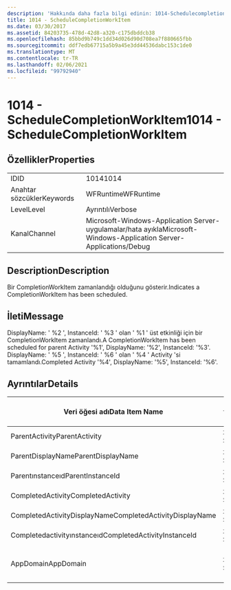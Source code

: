```yaml
---
description: 'Hakkında daha fazla bilgi edinin: 1014-Schedulecompletionworkıtem'
title: 1014 - ScheduleCompletionWorkItem
ms.date: 03/30/2017
ms.assetid: 84203735-478d-42d8-a320-c175dbddcb38
ms.openlocfilehash: 85bbd9b749c1dd34d026d90d708ea7f880665fbb
ms.sourcegitcommit: ddf7edb67715a5b9a45e3dd44536dabc153c1de0
ms.translationtype: MT
ms.contentlocale: tr-TR
ms.lasthandoff: 02/06/2021
ms.locfileid: "99792940"
---
```

# <a name="1014---schedulecompletionworkitem"></a><span data-ttu-id="55a61-103">1014 - ScheduleCompletionWorkItem</span><span class="sxs-lookup"><span data-stu-id="55a61-103">1014 - ScheduleCompletionWorkItem</span></span>

## <a name="properties"></a><span data-ttu-id="55a61-104">Özellikler</span><span class="sxs-lookup"><span data-stu-id="55a61-104">Properties</span></span>  
  
|||  
|-|-|  
|<span data-ttu-id="55a61-105">ID</span><span class="sxs-lookup"><span data-stu-id="55a61-105">ID</span></span>|<span data-ttu-id="55a61-106">1014</span><span class="sxs-lookup"><span data-stu-id="55a61-106">1014</span></span>|  
|<span data-ttu-id="55a61-107">Anahtar sözcükler</span><span class="sxs-lookup"><span data-stu-id="55a61-107">Keywords</span></span>|<span data-ttu-id="55a61-108">WFRuntime</span><span class="sxs-lookup"><span data-stu-id="55a61-108">WFRuntime</span></span>|  
|<span data-ttu-id="55a61-109">Level</span><span class="sxs-lookup"><span data-stu-id="55a61-109">Level</span></span>|<span data-ttu-id="55a61-110">Ayrıntılı</span><span class="sxs-lookup"><span data-stu-id="55a61-110">Verbose</span></span>|  
|<span data-ttu-id="55a61-111">Kanal</span><span class="sxs-lookup"><span data-stu-id="55a61-111">Channel</span></span>|<span data-ttu-id="55a61-112">Microsoft-Windows-Application Server-uygulamalar/hata ayıkla</span><span class="sxs-lookup"><span data-stu-id="55a61-112">Microsoft-Windows-Application Server-Applications/Debug</span></span>|  
  
## <a name="description"></a><span data-ttu-id="55a61-113">Description</span><span class="sxs-lookup"><span data-stu-id="55a61-113">Description</span></span>  

 <span data-ttu-id="55a61-114">Bir CompletionWorkItem zamanlandığı olduğunu gösterir.</span><span class="sxs-lookup"><span data-stu-id="55a61-114">Indicates a CompletionWorkItem has been scheduled.</span></span>  
  
## <a name="message"></a><span data-ttu-id="55a61-115">İleti</span><span class="sxs-lookup"><span data-stu-id="55a61-115">Message</span></span>  

 <span data-ttu-id="55a61-116">DisplayName: ' %2 ', InstanceId: ' %3 ' olan ' %1 ' üst etkinliği için bir CompletionWorkItem zamanlandı.</span><span class="sxs-lookup"><span data-stu-id="55a61-116">A CompletionWorkItem has been scheduled for parent Activity '%1', DisplayName: '%2', InstanceId: '%3'.</span></span>  <span data-ttu-id="55a61-117">DisplayName: ' %5 ', InstanceId: ' %6 ' olan ' %4 ' Activity 'si tamamlandı.</span><span class="sxs-lookup"><span data-stu-id="55a61-117">Completed Activity '%4', DisplayName: '%5', InstanceId: '%6'.</span></span>  
  
## <a name="details"></a><span data-ttu-id="55a61-118">Ayrıntılar</span><span class="sxs-lookup"><span data-stu-id="55a61-118">Details</span></span>  
  
|<span data-ttu-id="55a61-119">Veri öğesi adı</span><span class="sxs-lookup"><span data-stu-id="55a61-119">Data Item Name</span></span>|<span data-ttu-id="55a61-120">Veri öğesi türü</span><span class="sxs-lookup"><span data-stu-id="55a61-120">Data Item Type</span></span>|<span data-ttu-id="55a61-121">Description</span><span class="sxs-lookup"><span data-stu-id="55a61-121">Description</span></span>|  
|--------------------|--------------------|-----------------|  
|<span data-ttu-id="55a61-122">ParentActivity</span><span class="sxs-lookup"><span data-stu-id="55a61-122">ParentActivity</span></span>|<span data-ttu-id="55a61-123">xs: String</span><span class="sxs-lookup"><span data-stu-id="55a61-123">xs:string</span></span>|<span data-ttu-id="55a61-124">Üst etkinliğin tür adı.</span><span class="sxs-lookup"><span data-stu-id="55a61-124">The type name of the parent activity.</span></span>|  
|<span data-ttu-id="55a61-125">ParentDisplayName</span><span class="sxs-lookup"><span data-stu-id="55a61-125">ParentDisplayName</span></span>|<span data-ttu-id="55a61-126">xs: String</span><span class="sxs-lookup"><span data-stu-id="55a61-126">xs:string</span></span>|<span data-ttu-id="55a61-127">Ana etkinliğin görünen adı.</span><span class="sxs-lookup"><span data-stu-id="55a61-127">The display name of the parent activity.</span></span>|  
|<span data-ttu-id="55a61-128">Parentınstanceıd</span><span class="sxs-lookup"><span data-stu-id="55a61-128">ParentInstanceId</span></span>|<span data-ttu-id="55a61-129">xs: String</span><span class="sxs-lookup"><span data-stu-id="55a61-129">xs:string</span></span>|<span data-ttu-id="55a61-130">Ana etkinliğin örnek kimliği.</span><span class="sxs-lookup"><span data-stu-id="55a61-130">The instance id of the parent activity.</span></span>|  
|<span data-ttu-id="55a61-131">CompletedActivity</span><span class="sxs-lookup"><span data-stu-id="55a61-131">CompletedActivity</span></span>|<span data-ttu-id="55a61-132">xs: String</span><span class="sxs-lookup"><span data-stu-id="55a61-132">xs:string</span></span>|<span data-ttu-id="55a61-133">Tamamlanan etkinliğin tür adı.</span><span class="sxs-lookup"><span data-stu-id="55a61-133">The type name of the completed activity.</span></span>|  
|<span data-ttu-id="55a61-134">CompletedActivityDisplayName</span><span class="sxs-lookup"><span data-stu-id="55a61-134">CompletedActivityDisplayName</span></span>|<span data-ttu-id="55a61-135">xs: String</span><span class="sxs-lookup"><span data-stu-id="55a61-135">xs:string</span></span>|<span data-ttu-id="55a61-136">Tamamlanan etkinliğin görünen adı.</span><span class="sxs-lookup"><span data-stu-id="55a61-136">The display name of the completed activity.</span></span>|  
|<span data-ttu-id="55a61-137">Completedactivityınstanceıd</span><span class="sxs-lookup"><span data-stu-id="55a61-137">CompletedActivityInstanceId</span></span>|<span data-ttu-id="55a61-138">xs: String</span><span class="sxs-lookup"><span data-stu-id="55a61-138">xs:string</span></span>|<span data-ttu-id="55a61-139">Tamamlanan etkinliğin örnek kimliği.</span><span class="sxs-lookup"><span data-stu-id="55a61-139">The instance id of the completed activity.</span></span>|  
|<span data-ttu-id="55a61-140">AppDomain</span><span class="sxs-lookup"><span data-stu-id="55a61-140">AppDomain</span></span>|<span data-ttu-id="55a61-141">xs: String</span><span class="sxs-lookup"><span data-stu-id="55a61-141">xs:string</span></span>|<span data-ttu-id="55a61-142">AppDomain. CurrentDomain. FriendlyName tarafından döndürülen dize.</span><span class="sxs-lookup"><span data-stu-id="55a61-142">The string returned by AppDomain.CurrentDomain.FriendlyName.</span></span>|
